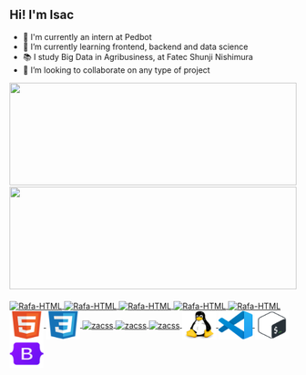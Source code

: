 ## Hi! I'm Isac
- 🔭 I'm currently an intern at Pedbot
- 🌱 I’m currently learning frontend, backend and data science
- 📚 I study Big Data in Agribusiness, at Fatec Shunji Nishimura
- 👯 I’m looking to collaborate on any type of project
<div align="center">
  <a href="https://github.com/Isac999">
  <img height="180em" width="100%" src="https://github-readme-stats.vercel.app/api?username=Isac999&show_icons=true&theme=dracula&include_all_commits=true&count_private=true"/>
     <img height="180em" width="100%" src="https://github-readme-stats.vercel.app/api/top-langs/?username=Isac999&layout=compact&langs_count=7&theme=dracula"/>
</div>
 <div style="display: inline_block"><br>
   <img align="center" alt="Rafa-HTML" height="50" width="60" src="https://cdn.jsdelivr.net/gh/devicons/devicon/icons/python/python-original.svg" />
<img align="center" alt="Rafa-HTML" height="55" width="65"  src="https://cdn.jsdelivr.net/gh/devicons/devicon/icons/php/php-plain.svg"/>
 <img align="center" alt="Rafa-HTML" height="50" width="60" src="https://cdn.jsdelivr.net/gh/devicons/devicon/icons/javascript/javascript-original.svg" />
  <img align="center" alt="Rafa-HTML" height="50" width="60" src="https://cdn.jsdelivr.net/gh/devicons/devicon/icons/laravel/laravel-plain-wordmark.svg" />
<img align="center" alt="Rafa-HTML" height="50" width="60" src="https://cdn.jsdelivr.net/gh/devicons/devicon/icons/vuejs/vuejs-original.svg" />
  <img align="center" alt="Rafa-HTML" height="50" width="60" src="https://raw.githubusercontent.com/devicons/devicon/master/icons/html5/html5-original.svg">
  <img align="center" alt="zacss" height="50" width="60" src="https://raw.githubusercontent.com/devicons/devicon/master/icons/css3/css3-original.svg">
<img align="center" alt="zacss" height="50" width="60" 
src="https://cdn.jsdelivr.net/gh/devicons/devicon/icons/mysql/mysql-original.svg" />
<img align="center" alt="zacss" height="50" width="60"  
src="https://cdn.jsdelivr.net/gh/devicons/devicon/icons/git/git-original.svg" />
<img align="center" alt="zacss" height="75" width="70"  
src="https://cdn.jsdelivr.net/gh/devicons/devicon/icons/docker/docker-original.svg" />
<img align="center" alt="zacss" height="50" width="60"  
src="https://github.com/devicons/devicon/blob/master/icons/linux/linux-original.svg" />
<img align="center" alt="zacss" height="50" width="60"  
src="https://github.com/devicons/devicon/blob/master/icons/vscode/vscode-original.svg"/>
<img align="center" alt="zacss" height="50" width="60"  
src="https://github.com/devicons/devicon/blob/master/icons/bash/bash-original.svg"/>
<img align="center" alt="zacss" height="50" width="60"  
src="https://github.com/devicons/devicon/blob/master/icons/bootstrap/bootstrap-original.svg"/>
   
 
   
</div>
<!--
  ![Snake animation](https://github.com/isac999/isac999/blob/output/github-contribution-grid-snake.svg)
-->

